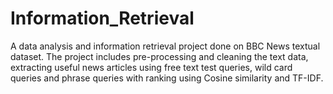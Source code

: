 # Information_Retrieval
A data analysis and information retrieval project done on BBC News textual dataset. The project includes pre-processing and cleaning the text data, extracting useful news articles using free text test queries, wild card queries and phrase queries with ranking using Cosine similarity and TF-IDF.

